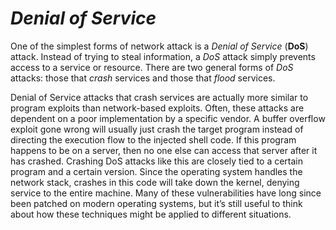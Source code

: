 # *__Denial of Service__*

One of the simplest forms of network attack is a _Denial of Service_ (__DoS__) attack. Instead of trying to steal information, a _DoS_ attack simply prevents access to a service or resource. There are two general forms of _DoS_ attacks: those that _crash_ services and those that _flood_ services.

Denial of Service attacks that crash services are actually more similar to program exploits than network-based exploits. Often, these attacks are dependent on a poor implementation by a specific vendor. A buffer overflow exploit gone wrong will usually just crash the target program instead of directing the execution flow to the injected shell code. If this program happens to be on a server, then no one else can access that server after it has crashed. Crashing DoS attacks like this are closely tied to a certain program and a certain version. Since the operating system handles the network stack, crashes in this code will take down the kernel, denying service to the entire machine. Many of these vulnerabilities have long since been patched on modern operating systems, but it’s still useful to think about how these techniques might be applied to different situations.
